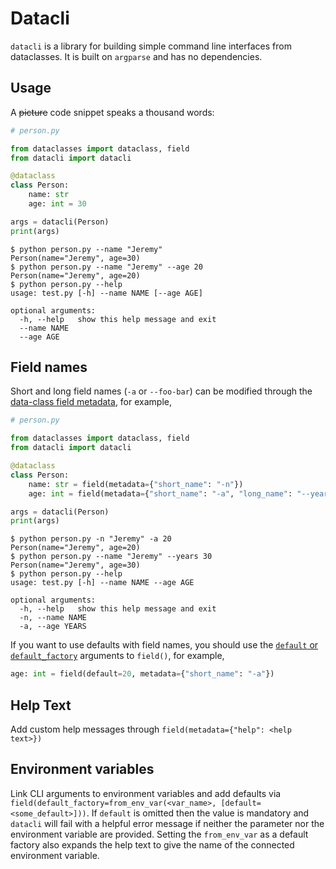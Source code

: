 # Datacli

`datacli` is a library for building simple command line interfaces from
dataclasses. It is built on `argparse` and has no dependencies.

## Usage

A ~~picture~~ code snippet speaks a thousand words:

```python
# person.py

from dataclasses import dataclass, field
from datacli import datacli

@dataclass
class Person:
    name: str
    age: int = 30

args = datacli(Person)
print(args)
```

```shell
$ python person.py --name "Jeremy"
Person(name="Jeremy", age=30)
$ python person.py --name "Jeremy" --age 20
Person(name="Jeremy", age=20)
$ python person.py --help
usage: test.py [-h] --name NAME [--age AGE]

optional arguments:
  -h, --help   show this help message and exit
  --name NAME
  --age AGE
```

## Field names

Short and long field names (`-a` or `--foo-bar`) can be modified through the
[data-class field metadata][field], for example,

```python
# person.py

from dataclasses import dataclass, field
from datacli import datacli

@dataclass
class Person:
    name: str = field(metadata={"short_name": "-n"})
    age: int = field(metadata={"short_name": "-a", "long_name": "--years"})

args = datacli(Person)
print(args)
```

```shell
$ python person.py -n "Jeremy" -a 20
Person(name="Jeremy", age=20)
$ python person.py --name "Jeremy" --years 30
Person(name="Jeremy", age=30)
$ python person.py --help
usage: test.py [-h] --name NAME --age AGE

optional arguments:
  -h, --help   show this help message and exit
  -n, --name NAME
  -a, --age YEARS
```

If you want to use defaults with field names, you should use the [`default` or
`default_factory`][field] arguments to `field()`, for example,

```python
age: int = field(default=20, metadata={"short_name": "-a"})
```

[field]: https://docs.python.org/3/library/dataclasses.html#dataclasses.field

## Help Text

Add custom help messages through `field(metadata={"help": <help text>})`

## Environment variables

Link CLI arguments to environment variables and add defaults via
`field(default_factory=from_env_var(<var_name>, [default=<some_default>]))`.
If `default` is omitted then the value is mandatory and `datacli` will fail with a helpful error message if
neither the parameter nor the environment variable are provided. Setting the `from_env_var` as a default
factory also expands the help text to give the name of the connected environment variable.

